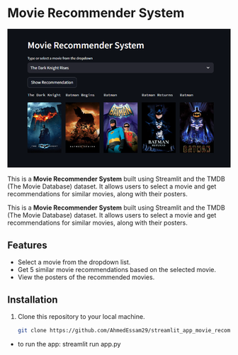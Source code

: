# Movie Recommender System

<p align="center">
  <img src="App_image.png" alt="App Screenshot" />
</p>

This is a **Movie Recommender System** built using Streamlit and the TMDB (The Movie Database) dataset. It allows users to select a movie and get recommendations for similar movies, along with their posters.

This is a **Movie Recommender System** built using Streamlit and the TMDB (The Movie Database) dataset. It allows users to select a movie and get recommendations for similar movies, along with their posters.

## Features

- Select a movie from the dropdown list.
- Get 5 similar movie recommendations based on the selected movie.
- View the posters of the recommended movies.

## Installation

1. Clone this repository to your local machine.
   ```bash
   git clone https://github.com/AhmedEssam29/streamlit_app_movie_recommender.git


- to run the app: streamlit run app.py
